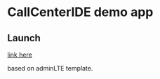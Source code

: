 CallCenterIDE demo app
=======

## Launch

[link here](https://cdn.rawgit.com/MacKentoch/CallCenterIDE/v0.1.4/index.html)

based on adminLTE template.
